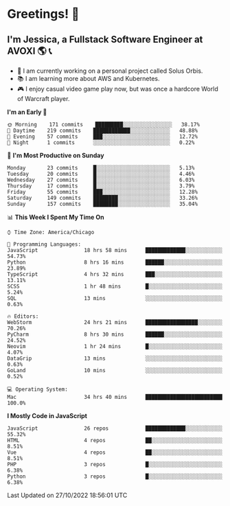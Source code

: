 # Greetings! 🧠

## I'm Jessica, a Fullstack Software Engineer at AVOXI 🌎 📞

- 🌟 I am currently working on a personal project called Solus Orbis.
- 📚 I am learning more about AWS and Kubernetes.
- 🎮 I enjoy casual video game play now, but was once a hardcore World of Warcraft player.

<!--START_SECTION:waka-->
**I'm an Early 🐤** 

```text
🌞 Morning    171 commits    █████████░░░░░░░░░░░░░░░░   38.17% 
🌆 Daytime    219 commits    ████████████░░░░░░░░░░░░░   48.88% 
🌃 Evening    57 commits     ███░░░░░░░░░░░░░░░░░░░░░░   12.72% 
🌙 Night      1 commits      ░░░░░░░░░░░░░░░░░░░░░░░░░   0.22%

```
📅 **I'm Most Productive on Sunday** 

```text
Monday       23 commits     █░░░░░░░░░░░░░░░░░░░░░░░░   5.13% 
Tuesday      20 commits     █░░░░░░░░░░░░░░░░░░░░░░░░   4.46% 
Wednesday    27 commits     █░░░░░░░░░░░░░░░░░░░░░░░░   6.03% 
Thursday     17 commits     █░░░░░░░░░░░░░░░░░░░░░░░░   3.79% 
Friday       55 commits     ███░░░░░░░░░░░░░░░░░░░░░░   12.28% 
Saturday     149 commits    ████████░░░░░░░░░░░░░░░░░   33.26% 
Sunday       157 commits    ████████░░░░░░░░░░░░░░░░░   35.04%

```


📊 **This Week I Spent My Time On** 

```text
⌚︎ Time Zone: America/Chicago

💬 Programming Languages: 
JavaScript               18 hrs 58 mins      █████████████░░░░░░░░░░░░   54.73% 
Python                   8 hrs 16 mins       ██████░░░░░░░░░░░░░░░░░░░   23.89% 
TypeScript               4 hrs 32 mins       ███░░░░░░░░░░░░░░░░░░░░░░   13.11% 
SCSS                     1 hr 48 mins        █░░░░░░░░░░░░░░░░░░░░░░░░   5.24% 
SQL                      13 mins             ░░░░░░░░░░░░░░░░░░░░░░░░░   0.63%

🔥 Editors: 
WebStorm                 24 hrs 21 mins      █████████████████░░░░░░░░   70.26% 
PyCharm                  8 hrs 30 mins       ██████░░░░░░░░░░░░░░░░░░░   24.52% 
Neovim                   1 hr 24 mins        █░░░░░░░░░░░░░░░░░░░░░░░░   4.07% 
DataGrip                 13 mins             ░░░░░░░░░░░░░░░░░░░░░░░░░   0.63% 
GoLand                   10 mins             ░░░░░░░░░░░░░░░░░░░░░░░░░   0.52%

💻 Operating System: 
Mac                      34 hrs 40 mins      █████████████████████████   100.0%

```

**I Mostly Code in JavaScript** 

```text
JavaScript               26 repos            █████████████░░░░░░░░░░░░   55.32% 
HTML                     4 repos             ██░░░░░░░░░░░░░░░░░░░░░░░   8.51% 
Vue                      4 repos             ██░░░░░░░░░░░░░░░░░░░░░░░   8.51% 
PHP                      3 repos             █░░░░░░░░░░░░░░░░░░░░░░░░   6.38% 
Python                   3 repos             █░░░░░░░░░░░░░░░░░░░░░░░░   6.38%

```



 Last Updated on 27/10/2022 18:56:01 UTC
<!--END_SECTION:waka-->

<!--
**jessikuh/jessikuh** is a ✨ _special_ ✨ repository because its `README.md` (this file) appears on your GitHub profile.

Here are some ideas to get you started:

- 🔭 I’m currently working on ...
- 🌱 I’m currently learning ...
- 👯 I’m looking to collaborate on ...
- 🤔 I’m looking for help with ...
- 💬 Ask me about ...
- 📫 How to reach me: ...
- 😄 Pronouns: ...
- ⚡ Fun fact: ...
-->
